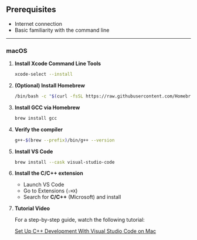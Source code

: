 ## Prerequisites

* Internet connection
* Basic familiarity with the command line

---

### macOS

1. **Install Xcode Command Line Tools**

   ```bash
   xcode-select --install
   ```
2. **(Optional) Install Homebrew**

   ```bash
   /bin/bash -c "$(curl -fsSL https://raw.githubusercontent.com/Homebrew/install/HEAD/install.sh)"
   ```
3. **Install GCC via Homebrew**

   ```bash
   brew install gcc
   ```
4. **Verify the compiler**

   ```bash
   g++-$(brew --prefix)/bin/g++ --version
   ```
5. **Install VS Code**

   ```bash
   brew install --cask visual-studio-code
   ```
6. **Install the C/C++ extension**

   * Launch VS Code
   * Go to Extensions (`⇧⌘X`)
   * Search for **C/C++** (Microsoft) and install

7. **Tutorial Video**

   For a step-by-step guide, watch the following tutorial:

   [Set Up C++ Development With Visual Studio Code on Mac](https://www.youtube.com/watch?v=v2_Pth8MrKA&utm_source=chatgpt.com)